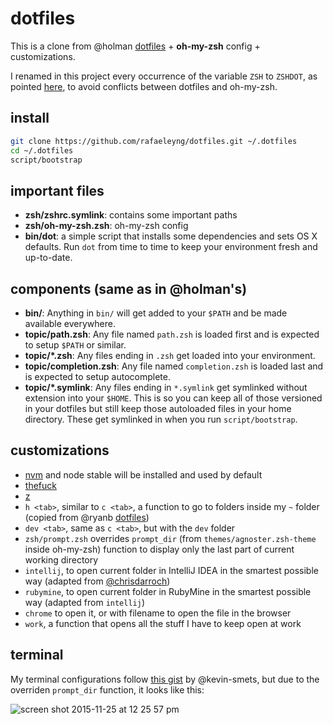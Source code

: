 # dotfiles

This is a clone from @holman [dotfiles](https://github.com/holman/dotfiles) + **oh-my-zsh** config + customizations.

I renamed in this project every occurrence of the variable `ZSH` to `ZSHDOT`, as pointed [here](https://github.com/holman/dotfiles/issues/70), to avoid conflicts between dotfiles and oh-my-zsh.

## install

```sh
git clone https://github.com/rafaeleyng/dotfiles.git ~/.dotfiles
cd ~/.dotfiles
script/bootstrap
```

## important files

- **zsh/zshrc.symlink**: contains some important paths
- **zsh/oh-my-zsh.zsh**: oh-my-zsh config
- **bin/dot**: a simple script that installs some dependencies and sets OS X defaults. Run `dot` from time to time to keep your environment fresh and up-to-date.


## components (same as in @holman's)

- **bin/**: Anything in `bin/` will get added to your `$PATH` and be made available everywhere.
- **topic/path.zsh**: Any file named `path.zsh` is loaded first and is expected to setup `$PATH` or similar.
- **topic/\*.zsh**: Any files ending in `.zsh` get loaded into your environment.
- **topic/completion.zsh**: Any file named `completion.zsh` is loaded last and is expected to setup autocomplete.
- **topic/\*.symlink**: Any files ending in `*.symlink` get symlinked without extension into your `$HOME`. This is so you can keep all of those versioned in your dotfiles but still keep those autoloaded files in your home directory. These get symlinked in when you run `script/bootstrap`.

## customizations

- [nvm](https://github.com/creationix/nvm) and node stable will be installed and used by default
- [thefuck](https://github.com/nvbn/thefuck)
- [z](https://github.com/rupa/z)
- `h <tab>`, similar to `c <tab>`, a function to go to folders inside my `~` folder (copied from @ryanb [dotfiles](https://github.com/ryanb/dotfiles/blob/master/oh-my-zsh/custom/plugins/rbates/rbates.plugin.zsh))
- `dev <tab>`, same as `c <tab>`, but with the `dev` folder
- `zsh/prompt.zsh` overrides `prompt_dir` (from `themes/agnoster.zsh-theme` inside oh-my-zsh) function to display only the last part of current working directory
- `intellij`, to open current folder in IntelliJ IDEA in the smartest possible way (adapted from [@chrisdarroch](https://gist.github.com/chrisdarroch/7018927))
- `rubymine`, to open current folder in RubyMine in the smartest possible way (adapted from `intellij`)
- `chrome` to open it, or with filename to open the file in the browser
- `work`, a function that opens all the stuff I have to keep open at work

## terminal

My terminal configurations follow [this gist](https://gist.github.com/kevin-smets/8568070) by @kevin-smets, but due to the overriden `prompt_dir` function, it looks like this:

![screen shot 2015-11-25 at 12 25 57 pm](https://cloud.githubusercontent.com/assets/4842605/11399622/bb888f42-936f-11e5-8313-7622511624a3.png)
